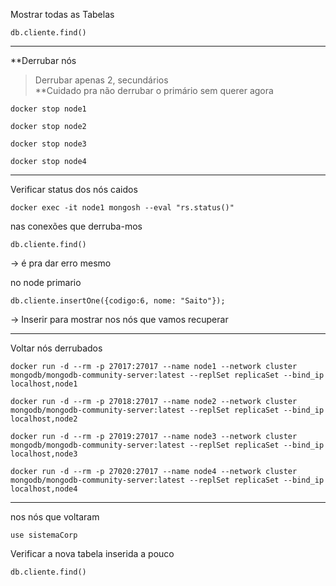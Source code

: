 
Mostrar todas as Tabelas
```
db.cliente.find()
```
***

**Derrubar nós

> Derrubar apenas 2, secundários   
> **Cuidado pra não derrubar o primário sem querer agora

```
docker stop node1
```

```
docker stop node2
```

```
docker stop node3
```

```
docker stop node4
```

---

Verificar status dos nós caidos
```
docker exec -it node1 mongosh --eval "rs.status()"
```

nas conexões que derruba-mos
```
db.cliente.find()
```
-> é pra dar erro mesmo

no node primario
```
db.cliente.insertOne({codigo:6, nome: "Saito"});
```
-> Inserir para mostrar nos nós que vamos recuperar

---
Voltar nós derrubados

```
docker run -d --rm -p 27017:27017 --name node1 --network cluster mongodb/mongodb-community-server:latest --replSet replicaSet --bind_ip localhost,node1
```

```
docker run -d --rm -p 27018:27017 --name node2 --network cluster mongodb/mongodb-community-server:latest --replSet replicaSet --bind_ip localhost,node2
```

```
docker run -d --rm -p 27019:27017 --name node3 --network cluster mongodb/mongodb-community-server:latest --replSet replicaSet --bind_ip localhost,node3
```

```
docker run -d --rm -p 27020:27017 --name node4 --network cluster mongodb/mongodb-community-server:latest --replSet replicaSet --bind_ip localhost,node4
```

---
nos nós que voltaram

```
use sistemaCorp
```

Verificar a nova tabela inserida a pouco
```
db.cliente.find()
```
